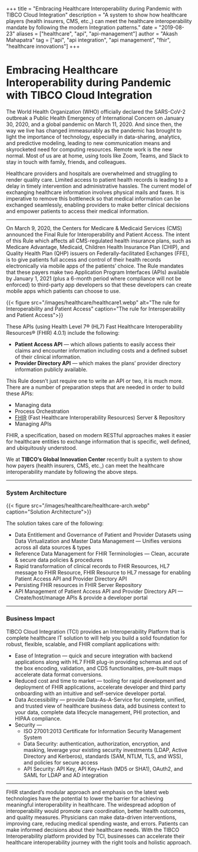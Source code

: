 +++
title = "Embracing Healthcare Interoperability during Pandemic with TIBCO Cloud Integration"
description = "A system to show how healthcare players (health insurers, CMS, etc.,) can meet the healthcare interoperability mandate by following the modern Integration patterns."
date = "2019-08-23"
aliases = ["healthcare", "api", "api-management"]
author = "Akash Mahapatra"
tag = ["api", "api integration", "api management", "fhir", "healthcare innovations"]
+++

# Embracing Healthcare Interoperability during Pandemic with TIBCO Cloud Integration

The World Health Organization (WHO) officially declared the SARS-CoV-2 outbreak a Public Health Emergency of International Concern on January 30, 2020, and a global pandemic on March 11, 2020. And since then, the way we live has changed immeasurably as the pandemic has brought to light the importance of technology, especially in data-sharing, analytics, and predictive modeling, leading to new communication means and skyrocketed need for computing resources. Remote work is the new normal. Most of us are at home, using tools like Zoom, Teams, and Slack to stay in touch with family, friends, and colleagues.

Healthcare providers and hospitals are overwhelmed and struggling to render quality care. Limited access to patient health records is leading to a delay in timely intervention and administrative hassles. The current model of exchanging healthcare information involves physical mails and faxes. It is imperative to remove this bottleneck so that medical information can be exchanged seamlessly, enabling providers to make better clinical decisions and empower patients to access their medical information.

---

On March 9, 2020, the Centers for Medicare & Medicaid Services (CMS) announced the Final Rule for Interoperability and Patient Access. The intent of this Rule which affects all CMS-regulated health insurance plans, such as Medicare Advantage, Medicaid, Children Health Insurance Plan (CHIP), and Quality Health Plan (QHP) issuers on Federally-facilitated Exchanges (FFE), is to give patients full access and control of their health records electronically via mobile apps of the patients’ choice. The Rule mandates that these payers make two Application Program Interfaces (APIs) available by January 1, 2021 (plus a 6-month period where compliance will not be enforced) to third-party app developers so that these developers can create mobile apps which patients can choose to use.

{{< figure src="/images/healthcare/healthcare1.webp" alt="The rule for Interoperability and Patient Access" caption="The rule for Interoperability and Patient Access">}}

These APIs (using Health Level 7® (HL7) Fast Healthcare Interoperability Resources® (FHIR) 4.0.1) include the following:
- **Patient Access API** — which allows patients to easily access their claims and encounter information including costs and a defined subset of their clinical information.
- **Provider Directory API** — which makes the plans’ provider directory information publicly available.

This Rule doesn’t just require one to write an API or two, it is much more.
There are a number of preparation steps that are needed in order to build these APIs:
- Managing data
- Process Orchestration
- [FHIR](https://hl7.org/fhir/R4/) (Fast Healthcare Interoperability Resources) Server & Repository
- Managing APIs

FHIR, a specification, based on modern RESTful approaches makes it easier for healthcare entities to exchange information that is specific, well defined, and ubiquitously understood.

We at **TIBCO’s Global Innovation Center** recently built a system to show how payers (health insurers, CMS, etc.,) can meet the healthcare interoperability mandate by following the above steps.

---

### System Architecture

{{< figure src="/images/healthcare/healthcare-arch.webp" caption="Solution Architecture">}}

The solution takes care of the following:
- Data Entitlement and Governance of Patient and Provider Datasets using Data Virtualization and Master Data Management — Unifies versions across all data sources & types
- Reference Data Management for FHIR Terminologies — Clean, accurate & secure data policies & procedures
- Rapid transformation of clinical records to FHIR Resources, HL7 message to FHIR Resource, FHIR Resource to HL7 message for enabling Patient Access API and Provider Directory API
- Persisting FHIR resources in FHIR Server Repository
- API Management of Patient Access API and Provider Directory API — Create/host/manage APIs & provide a developer portal

---

### Business Impact

TIBCO Cloud Integration (TCI) provides an Interoperability Platform that is complete healthcare IT solution to will help you build a solid foundation for robust, flexible, scalable, and FHIR compliant applications with:

- Ease of Integration — quick and secure integration with backend applications along with HL7 FHIR plug-in providing schemas and out of the box encoding, validation, and CDS functionalities, pre-built maps accelerate data format conversions.
- Reduced cost and time to market — tooling for rapid development and deployment of FHIR applications, accelerate developer and third party onboarding with an intuitive and self-service developer portal.
- Data Accessibility — provide Data-As-A-Service for complete, unified, and trusted view of healthcare business data, add business context to your data, complete data lifecycle management, PHI protection, and HIPAA compliance.
- Security —
    - ISO 27001:2013 Certificate for Information Security Management System
    - Data Security: authentication, authorization, encryption, and masking, leverage your existing security investments (LDAP, Active Directory and Kerberos), standards (SAM, NTLM, TLS, and WSS), and policies for secure access
    - API Security: API Key, API Key+Hash (MD5 or SHA1), OAuth2, and SAML for LDAP and AD integration

---

FHIR standard’s modular approach and emphasis on the latest web technologies have the potential to lower the barrier for achieving meaningful interoperability in healthcare. The widespread adoption of interoperability would promote care coordination, better health outcomes, and quality measures. Physicians can make data-driven interventions, improving care, reducing medical spending waste, and errors. Patients can make informed decisions about their healthcare needs. With the TIBCO Interoperability platform provided by TCI, businesses can accelerate their healthcare interoperability journey with the right tools and holistic approach.